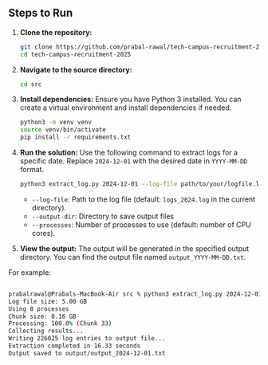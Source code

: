 ## Steps to Run

1. **Clone the repository:**
    ```sh
    git clone https://github.com/prabal-rawal/tech-campus-recruitment-2025/tree/final
    cd tech-campus-recruitment-2025
    ```

2. **Navigate to the source directory:**
    ```sh
    cd src
    ```

3. **Install dependencies:**
    Ensure you have Python 3 installed. You can create a virtual environment and install dependencies if needed.
    ```sh
    python3 -m venv venv
    source venv/bin/activate
    pip install -r requirements.txt
    ```

4. **Run the solution:**
    Use the following command to extract logs for a specific date. Replace `2024-12-01` with the desired date in `YYYY-MM-DD` format.
    ```sh
    python3 extract_log.py 2024-12-01 --log-file path/to/your/logfile.log --output-dir path/to/output/directory --processes 8
    ```

    - `--log-file`: Path to the log file (default: `logs_2024.log` in the current directory).
    - `--output-dir`: Directory to save output files 
    - `--processes`: Number of processes to use (default: number of CPU cores).

5. **View the output:**
    The output will be generated in the specified output directory. You can find the output file named `output_YYYY-MM-DD.txt`.

For example:
```sh

prabalrawal@Prabals-MacBook-Air src % python3 extract_log.py 2024-12-01
Log file size: 5.00 GB
Using 8 processes
Chunk size: 0.16 GB
Processing: 100.0% (Chunk 33)
Collecting results...
Writing 226025 log entries to output file...
Extraction completed in 16.33 seconds
Output saved to output/output_2024-12-01.txt

```
